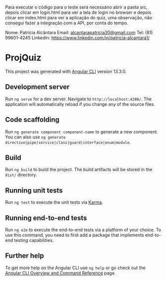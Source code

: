 Para executar o código para o teste será necessário abrir a pasta src, depois clicar em login.html para ver a tela de login no browser e depois clicar em index.html para ver a aplicação do quiz, uma observação, não consegui fazer a integração com a API, por conta do tempo.

Nome: Patrícia Alcântara
Email: alcantarapatricia30@gmail.com
Tel: (81) 99601-4245
Linkedin: https://www.linkedin.com/in/patricia-alcantara1/


# ProjQuiz

This project was generated with [Angular CLI](https://github.com/angular/angular-cli) version 13.3.0.

## Development server

Run `ng serve` for a dev server. Navigate to `http://localhost:4200/`. The application will automatically reload if you change any of the source files.

## Code scaffolding

Run `ng generate component component-name` to generate a new component. You can also use `ng generate directive|pipe|service|class|guard|interface|enum|module`.

## Build

Run `ng build` to build the project. The build artifacts will be stored in the `dist/` directory.

## Running unit tests

Run `ng test` to execute the unit tests via [Karma](https://karma-runner.github.io).

## Running end-to-end tests

Run `ng e2e` to execute the end-to-end tests via a platform of your choice. To use this command, you need to first add a package that implements end-to-end testing capabilities.

## Further help

To get more help on the Angular CLI use `ng help` or go check out the [Angular CLI Overview and Command Reference](https://angular.io/cli) page.

